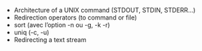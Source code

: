- Architecture of a UNIX command (STDOUT, STDIN, STDERR...)
- Redirection operators (to command or file)
- sort (avec l’option -n ou -g, -k -r)
- uniq (-c, -u)
- Redirecting a text stream
